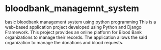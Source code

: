 # bloodbank_managemnt_system
basic bloodbank management system using python programming
This is a web-based application project developed using Python and Django Framework. This project provides an online platform for Blood Bank organizations to manage their records. The application allows the said organization to manage the donations and blood requests.
